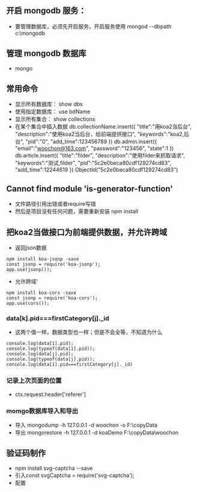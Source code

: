 ## 开启 mongodb 服务：
- 要管理数据库，必须先开启服务，开启服务使用 mongod --dbpath c:\mongodb

## 管理 mongodb 数据库
- mongo


## 常用命令
- 显示所有数据库：
show dbs
- 使用指定数据库：
use bdName
- 显示所有集合：
show collections
- 在某个集合中插入数据
db.collectionName.insert({
    "title":"用koa2当后台",
    "description":"使用koa2当后台，给前端提供接口",
    "keywords":"koa2,后台",
    "pid":"0",
    "add_time":123456789
})
db.admin.insert({
    "email":"woochon@163.com",
    "password":"123456",
    "state":1
})
db.article.insert({
    "title":"filder",
    "description":"使用filder来抓取请求",
    "keywords":"测试,filder",
    "pid":"5c2e0beca80cdf129274cd83",
    "add_time":12244619
})
ObjectId("5c2e0beca80cdf129274cd83")

## Cannot find module 'is-generator-function'
- 文件路径引用出错或者require写错
- 然后是项目没有任何问题，需要重新安装 npm install

## 把koa2当做接口为前端提供数据，并允许跨域
- 返回json数据
```
npm install koa-jsonp -save
const jsonp = require('koa-jsonp');
app.use(jsonp());
```
- 允许跨域‘
```
npm install koa-cors -save
const jsonp = require('koa-cors');
app.use(cors());
```

### data[k].pid===firstCategory[j]._id
- 这两个值一样，数据类型也一样；但是不会全等，不知道为什么
```
console.log(data[1].pid);
console.log(typeof(data[1].pid));
console.log(data[j].pid);
console.log(typeof(data[j].pid));
console.log(data[1].pid===firstCategory[j]._id)
```

### 记录上次页面的位置
- ctx.request.header['referer']
### momgo数据库导入和导出
- 导入 mongodump -h 127.0.0.1 -d woochon -o F:\copyData
- 导出 mongorestore -h 127.0.0.1 -d koaDemo  F:\copyData\woochon

## 验证码制作
- npm install svg-captcha --save
- 引入const svgCaptcha = require('svg-captcha');
- 配置
```

```

